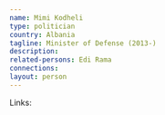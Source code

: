 ```yaml
---
name: Mimi Kodheli
type: politician
country: Albania
tagline: Minister of Defense (2013-)
description:
related-persons: Edi Rama
connections:
layout: person
---
```

Links:
